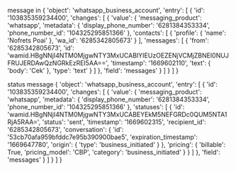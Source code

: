 message in
{
  'object': 'whatsapp_business_account',
  'entry': [
    {
      'id': '103835359234400',
      'changes': [
        {
          'value': {
            'messaging_product': 'whatsapp',
            'metadata': {
              'display_phone_number': '6281384353334',
              'phone_number_id': '104325295851366'
            },
            'contacts': [
              {
                'profile': {
                  'name': 'Nofrets Poai'
                },
                'wa_id': '6285342805673'
              }
            ],
            'messages': [
              {
                'from': '6285342805673',
                'id': 'wamid.HBgNNjI4NTM0MjgwNTY3MxUCABIYIEUzOEZENjVCMjZBNEI0NUJFRUJERDAwQzNGRkEzREI5AA==',
                'timestamp': '1669602110',
                'text': {
                  'body': 'Cek'
                },
                'type': 'text'
              }
            ]
          },
          'field': 'messages'
        }
      ]
    }
  ]
}

status message
{
  'object': 'whatsapp_business_account',
  'entry': [
    {
      'id': '103835359234400',
      'changes': [
        {
          'value': {
            'messaging_product': 'whatsapp',
            'metadata': {
              'display_phone_number': '6281384353334',
              'phone_number_id': '104325295851366'
            },
            'statuses': [
              {
                'id': 'wamid.HBgNNjI4NTM0MjgwNTY3MxUCABEYEkM5NEFGRDc0QUM5NTA1RjA5RAA=',
                'status': 'sent',
                'timestamp': '1669602315',
                'recipient_id': '6285342805673',
                'conversation': {
                  'id': '53cb70afa959bfddc7e95b390900bae5',
                  'expiration_timestamp': '1669647780',
                  'origin': {
                    'type': 'business_initiated'
                  }
                },
                'pricing': {
                  'billable': True,
                  'pricing_model': 'CBP',
                  'category': 'business_initiated'
                }
              }
            ]
          },
          'field': 'messages'
        }
      ]
    }
  ]
}